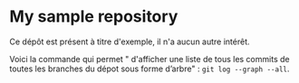 # My sample repository

Ce dépôt est présent à titre d'exemple, il n'a aucun autre intérêt.

Voici la commande qui permet " d'afficher une liste de tous les commits de toutes les branches du dépot sous
forme d’arbre" : `git log --graph --all`.